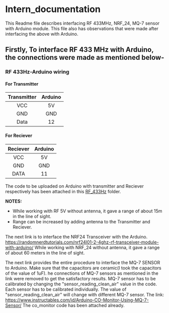 # Intern_documentation
This Readme file describes interfacing RF 433MHz, NRF_24, MQ-7 sensor with Arduino module. This file also has observations that were made after interfacing the above with Arduino. 


## Firstly, To interface RF 433 MHz with Arduino, the connections were made as mentioned below-
### RF 433Hz-Arduino wiring
#### For Transmitter
| Transmitter | Arduino |
| :---------: | :------:|
| VCC | 5V |
| GND | GND |
|Data | 12 |
#### For Reciever
|Reciever| Arduino|
| :----: | :-----:|
|VCC|5V|
|GND|GND|
|DATA|11|


The code to be uploaded on Arduino with transmitter and Reciever respectively has been attached in this [RF_433Hz](https://github.com/avianshgaur/Intern_documentation/tree/master/RF_433Hz) folder.


**NOTES:**
* While working with RF 5V without antenna, it gave a range of about 15m in the line of sight.
* Range can be increased by adding antenna to the Transmitter and Reciever.





The next link is to interface the NRF24 Transceiver with the Arduino.
https://randomnerdtutorials.com/nrf24l01-2-4ghz-rf-transceiver-module-with-arduino/
While working with NRF_24 without antenna, it gave a range of about 60 meters in the line of sight.




The next link provides the entire procedure to interface the MQ-7 SENSOR to Arduino. Make sure that the capacitors are ceramic(I took the capacitors of the value of 1uF). he connections of MQ-7 sensors as mentioned in the link were removed to get the satisfactory results.
MQ-7 sensor has to be calibrated by changing the "sensor_reading_clean_air" value in the code. Each sensor has to be calibrated individually. The value of "sensor_reading_clean_air" will change with different MQ-7 sensor.
The link:
https://www.instructables.com/id/Arduino-CO-Monitor-Using-MQ-7-Sensor/
The co_monitor code has been attached already.
